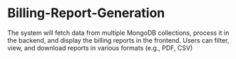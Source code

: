 # Billing-Report-Generation
The system will fetch data from multiple MongoDB collections, process it in the backend, and display the billing reports in the frontend. Users can filter, view, and download reports in various formats (e.g., PDF, CSV)
